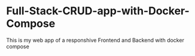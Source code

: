 # Full-Stack-CRUD-app-with-Docker-Compose
This is my web  app of a responshive Frontend and Backend with docker compose
